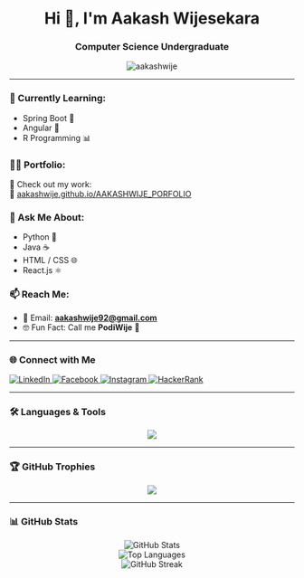 <h1 align="center">Hi 👋, I'm Aakash Wijesekara</h1>
<h3 align="center">Computer Science Undergraduate</h3>

<p align="center">
  <img src="https://komarev.com/ghpvc/?username=aakashwije&label=Profile%20views&color=0e75b6&style=flat" alt="aakashwije" />
</p>

---

### 🌱 Currently Learning:
- Spring Boot 💚
- Angular 🚀
- R Programming 📊

### 👨‍💻 Portfolio:
📁 Check out my work:  
🔗 [aakashwije.github.io/AAKASHWIJE_PORFOLIO](https://aakashwije.github.io/AAKASHWIJE_PORFOLIO/)

### 💬 Ask Me About:
- Python 🐍
- Java ☕
- HTML / CSS 🌐
- React.js ⚛️

### 📫 Reach Me:
- 📧 Email: **aakashwije92@gmail.com**
- 🤓 Fun Fact: Call me **PodiWije** 🧢

---

### 🌐 Connect with Me

<p align="left">
  <a href="https://linkedin.com/in/aakash-wijesekara-611588318" target="_blank">
    <img src="https://img.shields.io/badge/LinkedIn-blue?style=flat-square&logo=linkedin" alt="LinkedIn" />
  </a>
  <a href="https://fb.com/aakash wijesekara" target="_blank">
    <img src="https://img.shields.io/badge/Facebook-1877F2?style=flat-square&logo=facebook&logoColor=white" alt="Facebook" />
  </a>
  <a href="https://instagram.com/aakashh_.04" target="_blank">
    <img src="https://img.shields.io/badge/Instagram-E4405F?style=flat-square&logo=instagram&logoColor=white" alt="Instagram" />
  </a>
  <a href="https://www.hackerrank.com/@aakash_20240843" target="_blank">
    <img src="https://img.shields.io/badge/HackerRank-2EC866?style=flat-square&logo=HackerRank&logoColor=white" alt="HackerRank" />
  </a>
</p>

---

### 🛠️ Languages & Tools

<p align="center">
  <img src="https://skillicons.dev/icons?i=java,python,html,css,js,react,spring,angular,nodejs,mysql,mongodb,aws,docker,git,figma,linux,androidstudio,kotlin,bootstrap,arduino" />
</p>

---

### 🏆 GitHub Trophies

<p align="center">
  <img src="https://github-profile-trophy.vercel.app/?username=aakashwije&theme=radical&margin-w=15&no-frame=true" />
</p>

---

### 📊 GitHub Stats

<p align="center">
  <img src="https://github-readme-stats.vercel.app/api?username=aakashwije&show_icons=true&theme=radical" alt="GitHub Stats" />
  <br/>
  <img src="https://github-readme-stats.vercel.app/api/top-langs/?username=aakashwije&layout=compact&theme=radical" alt="Top Languages" />
  <br/>
  <img src="https://github-readme-streak-stats.herokuapp.com/?user=aakashwije&theme=radical" alt="GitHub Streak" />
</p>


